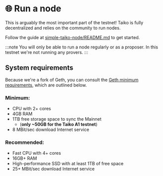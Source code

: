 # 🌐 Run a node

This is arguably the most important part of the testnet! Taiko is fully decentralized and relies on the community to run nodes.

Follow the guide at [simple-taiko-node/README.md](https://github.com/taikoxyz/simple-taiko-node/blob/main/README.md) to get started.

:::note
You will only be able to run a node regularly or as a proposer. In this testnet we're not running any provers.
:::

## System requirements

Because we're a fork of Geth, you can consult the [Geth minimum requirements](https://github.com/ethereum/go-ethereum#hardware-requirements), which are outlined below.

### Minimum:

- CPU with 2+ cores
- 4GB RAM
- 1TB free storage space to sync the Mainnet
  - (**only ~50GB for the Taiko A1 testnet**)
- 8 MBit/sec download Internet service

### Recommended:

- Fast CPU with 4+ cores
- 16GB+ RAM
- High-performance SSD with at least 1TB of free space
- 25+ MBit/sec download Internet service
